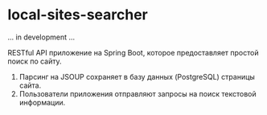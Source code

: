 # local-sites-searcher

... in development ...

RESTful API приложение на Spring Boot, которое предоставляет простой поиск по сайту.

1. Парсинг на JSOUP сохраняет в базу данных (PostgreSQL) страницы сайта.
2. Пользователи приложения отправляют запросы на поиск текстовой информации.
